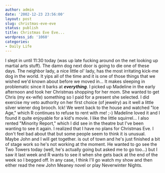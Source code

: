 ```yaml
---
author: admin
date: '2002-12-23 23:56:00'
layout: post
slug: christmas-eve-eve
status: publish
title: Christmas Eve Eve...
wordpress_id: '1060'
categories:
- Daily Life
---
```


I slept in until 11:30 today (was up late fucking around on the net
looking up martial arts stuff). The damn dog next door is going to die
one of these days. The neighbor lady, a nice little ol' lady, has the
most irritating kick-me dog in the world. It yips all of the time and it
is one of those things that we wished we'd known about before we moved
in... It makes sleeping in problematic since it barks at
***everything***. I picked up Madeline in the early afternoon and took
her Christmas shopping for her mom. She wanted to get Chris (my ex-wife)
something so I paid for a present she selected. I did exercise my veto
authority on her first choice (of jewelry) as it well a little silver
wiener dog brooch. Ick! We went back to the house and watched "Ice Age,"
which R continues to refuse to rent with me! ;-) Madeline loved it and I
found it quite enjoyable for a kid's movie. I like the little
squirrel... I also rented "Minority Report," which I did see in the
theatre but I've been wanting to see it again. I realized that I have no
plans for Christmas Eve. I don't feel bad about that but some people
seem to think it is unusual. Maybe John and I will get together. is out
of town and he's just finished a bit of stage work so he's not working
at the moment. He wanted to go see the Two Towers today (well, he's
actually going but asked me to go too...) but I saw it last week and R
wants to see it when she gets back at the end of the week so I begged
off. In any case, I think I'll go watch my show and then either read the
new John Meaney novel or play Neverwinter Nights.
